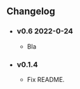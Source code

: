 ## Changelog

<!-- Version start @@ {"version": "v0.6", "release": "Bla", "shouldCreateRelease": "true"} -->

- ### v0.6 2022-0-24

  - Bla
  <!-- Version end -->

- ### v0.1.4

  - Fix README.